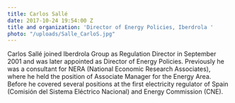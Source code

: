 ```yaml
---
title: Carlos Sallé
date: 2017-10-24 19:54:00 Z
title and organization: 'Director of Energy Policies, Iberdrola '
photo: "/uploads/Salle_CarloS.jpg"
---
```


Carlos Sallé joined Iberdrola Group as Regulation Director in September 2001 and was later appointed as Director of Energy Policies. Previously he was a consultant for NERA (National Economic Research Associates), where he held the position of Associate Manager for the Energy Area. Before he covered several positions at the first electricity regulator of Spain (Comisión del Sistema Eléctrico Nacional) and Energy Commission (CNE).
